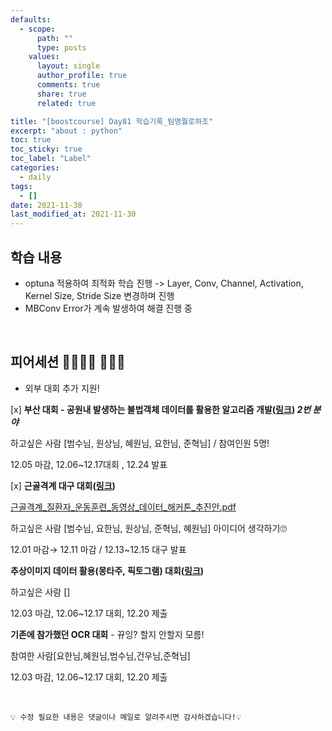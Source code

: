 ```yaml
---
defaults:
  - scope:
      path: ""
      type: posts
    values:
      layout: single
      author_profile: true
      comments: true
      share: true
      related: true

title: "[boostcourse] Day81 학습기록_팀명뭘로하조"
excerpt: "about : python"
toc: true
toc_sticky: true
toc_label: "Label"
categories:
  - daily
tags:
  - []
date: 2021-11-30
last_modified_at: 2021-11-30
---
```


## 학습 내용

- optuna 적용하여 최적화 학습 진행 -> Layer, Conv, Channel, Activation, Kernel Size, Stride Size 변경하며 진행
- MBConv Error가 계속 발생하여 해결 진행 중

<br>

## 피어세션 👨‍👨‍👦‍👦 👨‍👨‍👦

- 외부 대회 추가 지원!

 [x] **부산 대회 - 공원내 발생하는 불법객체 데이터를 활용한 알고리즘 개발([링크](https://form.office.naver.com/form/responseView.cmd?formkey=ZGFhMTU1YTktNTBmMS00MjY1LWIzM2UtMWM3NzljYzI4Y2Rj&sourceId=editor))  *2번 분야***

하고싶은 사람 [범수님, 원상님, 혜원님, 요한님, 준혁님] / 참여인원 5명!

12.05 마감, 12.06~12.17대회 , 12.24 발표

[x] **근골격계 대구 대회([링크](https://dataton.gabia.io/sub.php?code=6&mode=view&no=10&category=&page=1&search=&keyword=))**

[근골격계_질환자_운동훈련_동영상_데이터_해커톤_추진안.pdf](https://s3-us-west-2.amazonaws.com/secure.notion-static.com/17a14a5a-214b-426a-8f98-1dc9cab0f6af/근골격계_질환자_운동훈련_동영상_데이터_해커톤_추진안.pdf)

하고싶은 사람 [범수님, 요한님, 원상님, 준혁님, 혜원님]  아이디어 생각하기🙄

12.01 마감→ 12.11 마감 / 12.13~12.15 대구 발표

**추상이미지 데이터 활용(몽타주, 픽토그램) 대회([링크](https://kidp.or.kr/?menuno=1384&bbsno=16547&siteno=16&act=view&ztag=rO0ABXQAMzxjYWxsIHR5cGU9ImJvYXJkIiBubz0iNjIyIiBza2luPSJraWRwX2JicyI%2BPC9jYWxsPg%3D%3D))**

하고싶은 사람 []

12.03 마감, 12.06~12.17 대회, 12.20 제출

**기존에 참가했던 OCR 대회** - 뀨잉? 할지 안할지 모름!

참여한 사람[요한님,혜원님,범수님,건우님,준혁님]

12.03 마감, 12.06~12.17 대회, 12.20 제출


<br>

```
💡 수정 필요한 내용은 댓글이나 메일로 알려주시면 감사하겠습니다!💡 
```
